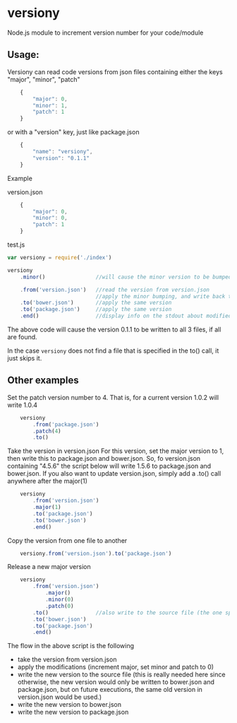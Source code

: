 versiony
========

Node.js module to increment version number for your code/module

Usage:
-----

Versiony can read code versions from json files containing either the keys "major", "minor", "patch"
```js
    {
        "major": 0,
        "minor": 1,
        "patch": 1
    }
```

or with a "version" key, just like package.json

```js
    {
        "name": "versiony",
        "version": "0.1.1"
    }
```

Example

version.json
```js
    {
        "major": 0,
        "minor": 0,
        "patch": 1
    }
```

test.js
```js
var versiony = require('./index')

versiony
    .minor()                //will cause the minor version to be bumped by 1

    .from('version.json')   //read the version from version.json
                            //apply the minor bumping, and write back to version.json
    .to('bower.json')       //apply the same version
    .to('package.json')     //apply the same version
    .end()                  //display info on the stdout about modified files
```

The above code will cause the version 0.1.1 to be written to all 3 files, if all are found.

In the case ```versiony``` does not find a file that is specified in the to() call, it just skips it.

Other examples
------------

Set the patch version number to 4. That is, for a current version 1.0.2 will write 1.0.4

```js
    versiony
        .from('package.json')
        .patch(4)
        .to()
```


Take the version in version.json For this version, set the major version to 1, then write this to package.json and bower.json. So, fo version.json containing "4.5.6" the script below will write 1.5.6 to package.json and bower.json. If you also want to update version.json, simply add a .to() call anywhere after the major(1)

```js
    versiony
        .from('version.json')
        .major(1)
        .to('package.json')
        .to('bower.json')
        .end()
```

Copy the version from one file to another

```js
    versiony.from('version.json').to('package.json')
```

Release a new major version
```js
    versiony
        .from('version.json')
            .major()
            .minor(0)
            .patch(0)
        .to()               //also write to the source file (the one specified in from() )
        .to('bower.json')
        .to('package.json')
        .end()
```

The flow in the above script is the following

 - take the version from version.json
 - apply the modifications (increment major, set minor and patch to 0)
 - write the new version to the source file (this is really needed here since otherwise, the new version would only be written to bower.json and package.json, but on future executions, the same old version in version.json would be used.)
 - write the new version to bower.json
 - write the new version to package.json
